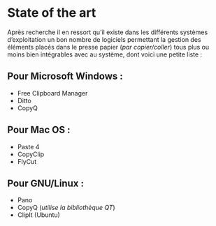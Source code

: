 # State of the art

Après recherche il en ressort qu’il existe dans les différents systèmes d’exploitation un bon nombre de logiciels permettant la gestion des éléments placés dans le presse papier (_par copier/coller_) tous plus ou moins bien intégrables avec au système, dont voici une petite liste :

## Pour Microsoft Windows :
- Free Clipboard Manager 
- Ditto
- CopyQ

## Pour Mac OS :
- Paste 4
- CopyClip
- FlyCut

## Pour GNU/Linux :
- Pano
- CopyQ (_utilise la bibliothèque QT_)
- ClipIt (Ubuntu)